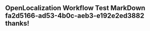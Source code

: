 <properties
ms.topic="hero-topic"
ms.test1="hero-topic"
ms.test2="test"/>

## OpenLocalization Workflow Test MarkDown fa2d5166-ad53-4b0c-aeb3-e192e2ed3882 thanks!


<!--HONumber=Mar16_HO5-->


